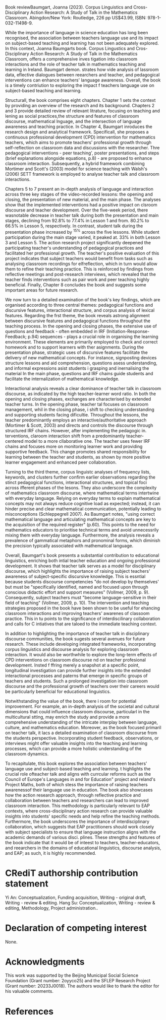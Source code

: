 Book reviewBaumgart, Joanna (2023). Corpus Linguistics and Cross-Disciplinary Action Research: A Study of Talk in the Mathematics Classroom. Abingdon/New York: Routledge, 226 pp US\$43.99, ISBN: 978-1-032-11498-9.

While the importance of language in science education has long been recognised, the association between teachers language use and its impact on subject-based teaching and learning has not been adequately explored. In this context, Joanna Baumgarts book. Corpus Lingustics and Cros-Disciplinary Action Research: A Study of Talk in the Mathematics Classroom, offers a comprehensive inves tigation into classroom interactions and the role of teacher talk in mathematics teaching and learning in Ireland. Baumgart demon. strates how vide analysis of lassroom data, eflective dialogues between reearchers and teacher, and pedagogical interventions can enhance teachers' language awareness. Overall, the book is a timely contriution to exploring the impact f teachers language use on subject-based teaching and learning.

Structurall, the book comprises eight chapters. Chapter 1 sets the context by providing an overview of the research and its background. Chapters 2 and 3 provide detailed review of relevant litrature, focusing on teaching and lening as social practices,the structure and features of classroom discourse, mathematical lnguage, and the intersection of language awareness and teaching practice. In Chapter 4, Baumgart inroduces the research design and analytical framework. Specificall, she proposes a continuous professional development (CPD) intervention for mathematics teachers, which aims to promote teachers' professional growth through self-reflection on classroom data and discussions with the researcher. Thre pedagogical interventions - peer teaching', poster presentations, and steps (brief explanations alongside equations, p.8) - are proposed to enhance classroom interaction. Subsequently, a hybrid framework combining Mortimer and Scott's (2003) model for science teaching with Walsh's (2006) SETT framework is employed to analyse teacher talk and classroom interactions.

Chapters 5 to 7 present an in-depth analysis of language and interaction across three key stages of the video-recorded lessons: the opening and closing, the presentation of new material, and the main phase. The analyses show that the implemented interventions had a positive impact on clsroom discourse and teacher development. Over the five-week period, there wasnotable decrease in teacher talk during both the presentation and main stages, declining from $9 2 . 8 \%$ to $7 7 . 4 \%$ in Lesson 1 and from. $8 0 . 2 \%$ to $6 6 . 5 \%$ in Lesson 5, respectively. In contrast, student talk during the presentation phase increased by $^ { 1 5 \% }$ across the five lessons. While student participation during the main stage varied, it peaked at. $3 3 \%$ in both Lesson 3 and Lesson 5. The action research project significantly deepened the participating teacher's understanding of pedagogical practices and facilitated her professional growth. The teacher's positive evaluation of this project indicates that subject teachers would benefit from tasks such as analysing classroom recordings for elfreflection, which in turn would allow them to refine their teaching practice. This is reinforced by findings from reflective meetings and post-research interviews, which revealed that the teacher finds interventions such as pair work and peer teaching highly beneficial. Finally, Chapter 8 concludes the book and suggests some important areas for future research.

We now turn to a detailed examination of the book's key findings, which are organised according to three central themes: pedagogical functions and discursive features, interactional structure, and corpus analysis of lexical features. Regarding the frst theme, the book reveals astrong alignment between discursive features and pedagogical functions throughout the teaching process. In the opening and closing phases, the extensive use of questions and feedback - often embedded in IRF (Initiation-Response-Feedback; p.94) sequences - plays a crucial role in organising the learning environment. These elements are primarily employed to check and correct homework and to support learners with ther asignments. During the presentation phase, strategic uses of discursive features facilitate the delivery of new mathematical concepts. For instance, signposting devices structure lessons and aid comprehension, questions asess understanding, and informal expressions asist students i grasping and inernalising the material In the main phase, questions and IRF chains guide students and facilitate the internalization of mathematical knowledge.

Interactional analysis reveals a clear dominance of teacher talk in classroom discourse, as indicated by the high teacher-learner word ratio. In both the opening and closing phases, exchanges are characterised by extended teacher turns. In the opening phase, teacher tal focuses on classroom management, whil in the closing phase, i shift to checking understanding and supporting students facing dificultie. Throughout the lessons, the teacher predominantly employs an interactive/authoritative approach (Mortimer & Scott, 2003) and directs and controls the discourse through structured IRF chains. However, after implementing the pedagogic in. terventions, claroom interaction shift from a predominantly teacher-centered model to a more cllaborative one. The teacher uses fewer IRF chains and focuses more on monitoring learner work and providing supportive feedback. This change promotes shared responsibility for learning between the teacher and students, as shown by more positive learner engagement and enhanced peer collaboration.

Turning to the third theme, corpus linguistc analyses of frequency lists, keywords, and clusters further confirm earlier observations regarding the stinct pedagogical functions, interactional structures, and topical foci across ifferent phases of the lesons. They also underscore the complexity of mathematics classroom discourse, where mathematical terms intertwine with everyday language. Relying on everyday terms to explain mathematical concepts may not always reduce cognitive load as expected; instead, it can hinder precise and clear mathematical communication, potentially leading to misconceptions (Schleppegrell 2007). As Baumgart notes, "using correct mathematical language and articulating mathematical concepts are key to the acquisition of the required register" (p.60). This points to the need for mathematics educators to prioritise technical terms and avoid unnecessrily mixing them with everyday language. Furthermore, the analysis reveals a prevalence of gammatical metaphors and pronominal forms, which diminish the precision typically associated with mathematical language.

Overall, Baumgart's book presents a substantial contribution to educational linguistics, enriching both intial teacher education and ongoing professional development. It shows that teacher talk serves as a model for disciplinary discourse, which highlights the importance of raising subject teachers' awareness of subject-specific discursive knowledge. This is essntial because students discourse competencies "do not develop by themselves' but must be "specifically identified, named and focused upon through conscious didactic effort and support measures" (Vollmer, 2009, p. 9). Consequently, subject teachers must "become language-sensitive in their field of teaching" (Vollmer, 2009, p. 10). The intervention and teaching strategies proposed in the book have been shown to be useful for ehancing classroom interactions and improving teachers' awarenes of classoom practice. This in tu points to the significance of interdiscilinary collaboration and calls for C intiatives that are taloed to the immediate teaching context.

In addition to highlighting the importance of teacher talk in disciplinary discourse communities, the book sugests several avenues for future research. These include developing integrated frameworks, incorporating corpus linguistics and discourse analysis for exploring classroom interaction. It would also be worthwhile to explore the long-term effects of CPD interventions on classroom discourse nd on teacher profesional development. Insted f ffring merely a snapshot at a specific point, longitudinal investigation can provide further insights into the extended interactional processes and paterns that emerge in specific groups of teachers and students. Such a prolonged investigation into classroom discourse and the professional growth of teachers over their careers would be particularly beneficial for educational linguistics.

Notwithstanding the value of the book, there i room for potential improvement. For example, an in-depth analysis of the societal and cultural dimensions that could influence classroom discourse, particularl in the multicultural stting, may enrich the study and provide a more comprehensive understanding of the intricate interplay between language, culture, and mathematics education. Moreover, as the book focused primaril on teacher talk, it lacs a detailed examination of classroom discourse from the students perspective. Incorporating student feedback, observations, or interviews might offer valuable insights into the teaching and learning processes, which can provide a more holistic understanding of the classroom dynamics.

To recapitulate, this book explores the association between teachers' language use and subject-based teaching and learning. t highlights the crucial role ofteacher talk and aligns with currcular reforms such as the Council of Europe's Languages in and for Education" project and reland's Project Maths, both of which stess the importance of raising teachers awarenessof their language use in education. The book also showcases how the action research approach, through reflective practice and collaboration between teachers and researchers can lead to improved classroom interaction. This methodology is particularly relevant to EAP contexts, where cross-disciplinary action research can provide valuable insights into students' specific needs and help refine the teaching methods. Furthermore, the book underscores the importance of interdisciplinary collaboration, which suggests that EAP practitioners should work closely with subject specialists to ensure that language instruction aligns with the academic demands of various disci. plines. These strengths and features of the book indicate that it would be of inteest to teachers, teacher-educators, and reearchers in the domains of educational linguistics, discourse analysis, and EAP; as such, it is highly recommended.

# CRediT authorship contribution statement

Yi An: Conceptualization, Funding acquisition, Writing - original draft, Writing - review & editing. Hang Su: Conceptualization, Writing - review & editing, Methodology, Project administration..

# Declaration of competing interest

None.

# Acknowledgments

This work was supported by the Beijing Municipal Social Science Foundation (Grant number: 2oyyco25) and the SFLEP Research Project (Grant number: 20233J0018). The authors would like to thank the editor for his valuable comments.

# References